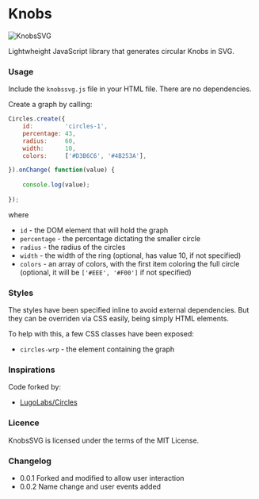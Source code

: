 # Knobs

![KnobsSVG](http://vaguilera.com/knobsSVG/)

Lightwheight JavaScript library that generates circular Knobs in SVG. 

### Usage

Include the `knobssvg.js` file in your HTML file. There are no dependencies.

Create a graph by calling:

```js
Circles.create({
	id:         'circles-1',
	percentage: 43,
	radius:     60,
	width:      10,
	colors:     ['#D3B6C6', '#4B253A'],

}).onChange( function(value) {
				
	console.log(value);
			
});
```

where

* `id` 					- the DOM element that will hold the graph
* `percentage` 	- the percentage dictating the smaller circle
* `radius` 			- the radius of the circles
* `width` 			- the width of the ring (optional, has value 10, if not specified)
* `colors` 			- an array of colors, with the first item coloring the full circle (optional, it will be `['#EEE', '#F00']` if not specified)

### Styles

The styles have been specified inline to avoid external dependencies. But they can be overriden via CSS easily, being simply HTML elements.

To help with this, a few CSS classes have been exposed:

* `circles-wrp` 			- the element containing the graph


### Inspirations

Code forked by:

* [LugoLabs/Circles](https://github.com/lugolabs/circles)


### Licence

KnobsSVG is licensed under the terms of the MIT License.

### Changelog

* 0.0.1    Forked and modified to allow user interaction
* 0.0.2    Name change and user events added
